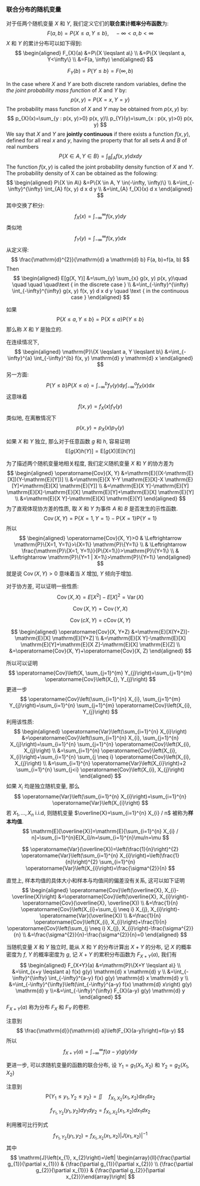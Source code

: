 ### 联合分布的随机变量

对于任两个随机变量 $X$ 和 $Y$, 我们定义它们的**联合累计概率分布函数**为:
$$
F(a, b)=P\{X \leqslant a, Y \leqslant b\}, \quad-\infty<a, b<\infty
$$
$X$ 和 $Y$ 的累计分布可以如下得到:
$$
\begin{aligned} F_{X}(a) &=P\{X \leqslant a\} \\ &=P\{X \leqslant a, Y<\infty\} \\ &=F(a, \infty) \end{aligned}
$$

$$
F_{Y}(b)=P\{Y \leqslant b\}=F(\infty, b)
$$

In the case where $X$ and $Y$ are both discrete random variables, define the *the joint probability mass function* of $X$ and $Y$ by:
$$
p(x, y)=P\{X=x, Y=y\}
$$
The probability mass function of $X$ and $Y$ may be obtained from $p(x, y)$ by:
$$
p_{X}(x)=\sum_{y : p(x, y)>0} p(x, y)\\
p_{Y}(y)=\sum_{x : p(x, y)>0} p(x, y)
$$
We say that $X$ and $Y$ are **jointly continuous** if there exists a function $f(x, y)$, defined for all real $x$ and $y$, having the property that for all sets $A$ and $B$ of real numbers
$$
P\{X \in A, Y \in B\}=\int_{B} \int_{A} f(x, y) d x d y
$$
The function $f(x, y)$ is called the joint probability density function of $X$ and $Y$. The probability density of X can be obtained as the following:
$$
\begin{aligned} P\{X \in A\} &=P\{X \in A, Y \in(-\infty, \infty)\} \\ &=\int_{-\infty}^{\infty} \int_{A} f(x, y) d x d y \\ &=\int_{A} f_{X}(x) d x \end{aligned}
$$
其中交换了积分:
$$
f_{X}(x)=\int_{-\infty}^{\infty} f(x, y) d y
$$
类似地
$$
f_{Y}(y)=\int_{-\infty}^{\infty} f(x, y) d x
$$
从定义得:
$$
\frac{\mathrm{d}^{2}}{\mathrm{d} a \mathrm{d} b} F(a, b)=f(a, b)
$$
Then
$$
\begin{aligned} E[g(X, Y)] &=\sum_{y} \sum_{x} g(x, y) p(x, y)\quad \quad \quad \quad\text { in the discrete case } \\ &=\int_{-\infty}^{\infty} \int_{-\infty}^{\infty} g(x, y) f(x, y) d x d y \quad \text { in the continuous case } \end{aligned}
$$


如果
$$
\mathrm{P}\{X \leqslant a, Y \leqslant b\}=\mathrm{P}\{X \leqslant a\} \mathrm{P}\{Y \leqslant b\}
$$
那么称 $X$ 和 $Y$ 是独立的.

在连续情况下,
$$
\begin{aligned} \mathrm{P}\{X \leqslant a, Y \leqslant b\} &=\int_{-\infty}^{a} \int_{-\infty}^{b} f(x, y) \mathrm{d} y \mathrm{d} x \end{aligned}
$$
另一方面:
$$
P\{Y \leqslant b\} P\{X \leqslant a\}=\int_{-\infty}^{b}f_Y(y)\mathrm{d} y\int_{-\infty}^{a}f_X(x)\mathrm{d} x
$$
这意味着
$$
f(x, y)=f_{X}(x) f_{Y}(y)
$$
类似地, 在离散情况下
$$
p(x, y)=p_{X}(x) p_{Y}(y)
$$


如果 $X$ 和 $Y$ 独立, 那么对于任意函数 $g$ 和 $h$, 容易证明  
$$
\mathrm{E}[g(X) h(Y)]=\mathrm{E}[g(X)] \mathrm{E}[h(Y)]
$$


为了描述两个随机变量地相关程度, 我们定义随机变量 $X$ 和 $Y$ 的协方差为
$$
\begin{aligned} \operatorname{Cov}(X, Y) &=\mathrm{E}[(X-\mathrm{E}[X])(Y-\mathrm{E}[Y])] \\ &=\mathrm{E}[X Y-Y \mathrm{E}[X]-X \mathrm{E}[Y]+\mathrm{E}[X] \mathrm{E}[Y]] \\ &=\mathrm{E}[X Y]-\mathrm{E}[Y] \mathrm{E}[X]-\mathrm{E}[X] \mathrm{E}[Y]+\mathrm{E}[X] \mathrm{E}[Y] \\ &=\mathrm{E}[X Y]-\mathrm{E}[X] \mathrm{E}[Y] \end{aligned}
$$
为了直观体现协方差的性质, 取 $X$ 和 $Y$ 为事件 $A$ 和 $B$   是否发生的示性函数.
$$
\operatorname{Cov}(X, Y)=\mathrm{P}\{X=1, Y=1\}-\mathrm{P}\{X=1\} \mathrm{P}\{Y=1\}
$$
所以
$$
\begin{aligned} \operatorname{Cov}(X, Y)>0 & \Leftrightarrow \mathrm{P}\{X=1, Y=1\}>\{X=1\} \mathrm{P}\{Y=1\} \\ & \Leftrightarrow \frac{\mathrm{P}\{X=1, Y=1\}}{P\{X=1\}}>\mathrm{P}\{Y=1\} \\ & \Leftrightarrow \mathrm{P}\{Y=1 | X=1\}>\mathrm{P}\{Y=1\} \end{aligned}
$$
就是说 $\operatorname{Cov}(X, Y)>0$ 意味着当 $X$ 增加, $Y$ 倾向于增加.

对于协方差, 可以证明一些性质:
$$
\operatorname{Cov}(X, X)=E[X^2]-E[X]^2=\operatorname{Var}(X)
$$

$$
\operatorname{Cov}(X, Y)=\operatorname{Cov}(Y, X)
$$

$$
\operatorname{Cov}(c X, Y)=\operatorname{cCov}(X, Y)
$$

$$
\begin{aligned} \operatorname{Cov}(X, Y+Z) &=\mathrm{E}[X(Y+Z)]-\mathrm{E}[X] \mathrm{E}[Y+Z] \\ &=\mathrm{E}[X Y]-\mathrm{E}[X] \mathrm{E}[Y]+\mathrm{E}[X Z]-\mathrm{E}[X] \mathrm{E}[Z] \\ &=\operatorname{Cov}(X, Y)+\operatorname{Cov}(X, Z) \end{aligned}
$$

所以可以证明
$$
\operatorname{Cov}\left(X, \sum_{j=1}^{m} Y_{j}\right)=\sum_{j=1}^{m} \operatorname{Cov}\left(X_{}, Y_{j}\right)
$$
更进一步
$$
\operatorname{Cov}\left(\sum_{i=1}^{n} X_{i}, \sum_{j=1}^{m} Y_{j}\right)=\sum_{i=1}^{n} \sum_{j=1}^{m} \operatorname{Cov}\left(X_{i}, Y_{j}\right)
$$
利用该性质:
$$
\begin{aligned} \operatorname{Var}\left(\sum_{i=1}^{n} X_{i}\right) &=\operatorname{Cov}\left(\sum_{i=1}^{n} X_{i}, \sum_{j=1}^{n} X_{j}\right)=\sum_{i=1}^{n} \sum_{j=1}^{n} \operatorname{Cov}\left(X_{i}, X_{j}\right) \\ &=\sum_{i=1}^{n} \operatorname{Cov}\left(X_{i}, X_{i}\right)+\sum_{i=1}^{n} \sum_{j \neq i} \operatorname{Cov}\left(X_{i}, X_{j}\right) \\ &=\sum_{i=1}^{n} \operatorname{Var}\left(X_{i}\right)+2 \sum_{i=1}^{n} \sum_{j<i} \operatorname{Cov}\left(X_{i}, X_{j}\right) \end{aligned}
$$
如果 $X_i$ 均是独立随机变量, 那么
$$
\operatorname{Var}\left(\sum_{i=1}^{n} X_{i}\right)=\sum_{i=1}^{n} \operatorname{Var}\left(X_{i}\right)
$$
若 $X_1,\ldots,X_n$ i.i.d, 则随机变量 $\overline{X}=\sum_{i=1}^{n} X_{i} / n$ 被称为**样本均值**.
$$
\mathrm{E}[\overline{X}]=\mathrm{E}[\sum_{i=1}^{n} X_{i} / n]=\sum_{i=1}^{n}E[X_i]/n=\sum_{i=1}^{n}\mu/n=\mu
$$

$$
\operatorname{Var}(\overline{X})=\left(\frac{1}{n}\right)^{2} \operatorname{Var}\left(\sum_{i=1}^{n} X_{i}\right)=\left(\frac{1}{n}\right)^{2} \sum_{i=1}^{n} \operatorname{Var}\left(X_{i}\right)=\frac{\sigma^{2}}{n}
$$

直觉上, 样本均值的具体大小和样本与均值间的偏差没有关系, 这可以如下证明
$$
\begin{aligned} \operatorname{Cov}\left(\overline{X}, X_{i}-\overline{X}\right) &=\operatorname{Cov}\left(\overline{X}, X_{i}\right)-\operatorname{Cov}(\overline{X}, \overline{X}) \\ &=\frac{1}{n} \operatorname{Cov}\left(X_{i}+\sum_{j \neq i} X_{j}, X_{i}\right)-\operatorname{Var}(\overline{X}) \\ &=\frac{1}{n} \operatorname{Cov}\left(X_{i}, X_{i}\right)+\frac{1}{n} \operatorname{Cov}\left(\sum_{j \neq i} X_{j}, X_{i}\right)-\frac{\sigma^{2}}{n} \\ &=\frac{\sigma^{2}}{n}-\frac{\sigma^{2}}{n}=0 \end{aligned}
$$



当随机变量 $X$ 和 $Y$ 独立时, 能从 $X$ 和 $Y$ 的分布计算出 $X+Y$ 的分布, 记 $X$ 的概率密度为 $f$, $Y$ 的概率密度为 $g$, 记 $X+Y$ 的累积分布函数为 $F_{X+Y}(a)$, 我们有
$$
\begin{aligned} F_{X+Y}(a) &=\mathrm{P}\{X+Y \leqslant a\} \\ &=\iint_{x+y \leqslant a} f(x) g(y) \mathrm{d} x \mathrm{d} y \\ &=\int_{-\infty}^{\infty} \int_{-\infty}^{a-y} f(x) g(y) \mathrm{d} x \mathrm{d} y \\ &=\int_{-\infty}^{\infty}\left(\int_{-\infty}^{a-y} f(x) \mathrm{d} x\right) g(y) \mathrm{d} y \\=&=\int_{-\infty}^{\infty} F_{X}(a-y) g(y) \mathrm{d} y \end{aligned}
$$
$F_{X+Y}(a)$ 称为分布 $F_X$ 和 $F_Y$ 的卷积.

注意到
$$
\frac{\mathrm{d}}{\mathrm{d} a}\left(F_{X}(a-y)\right)=f(a-y)
$$
所以
$$
f_{X+Y}(a)=\int_{-\infty}^{\infty} f(a-y) g(y) \mathrm{d} y
$$


更进一步, 可以求随机变量的函数的联合分布, 设 $Y_{1}=g_{1}\left(X_{1}, X_{2}\right)$ 和 $Y_{2}=g_{2}\left(X_{1}, X_{2}\right)$

注意到
$$
\mathrm{P}\left\{Y_{1} \leqslant y_{1}, Y_{2} \leqslant y_{2}\right\}=\iint \quad f_{X_{1}, X_{2}}\left(x_{1}, x_{2}\right) \mathrm{d} x_{1} \mathrm{d} x_{2}
$$

$$
f_{Y_{1}, Y_{2}}\left(y_{1}, y_{2}\right)dy_1 dy_2=f_{X_{1}, X_{2}}\left(x_{1}, x_{2}\right)d{x_1}dx_2
$$

利用雅可比行列式
$$
f_{Y_{1}, Y_{2}}\left(y_{1}, y_{2}\right)=f_{X_{1}, X_{2}}\left(x_{1}, x_{2}\right)\left|J\left(x_{1}, x_{2}\right)\right|^{-1}
$$
其中
$$
\mathrm{J}\left(x_{1}, x_{2}\right)=\left| \begin{array}{ll}{\frac{\partial g_{1}}{\partial x_{1}}} & {\frac{\partial g_{1}}{\partial x_{2}}} \\ {\frac{\partial g_{2}}{\partial x_{1}}} & {\frac{\partial g_{2}}{\partial x_{2}}}\end{array}\right|
$$


